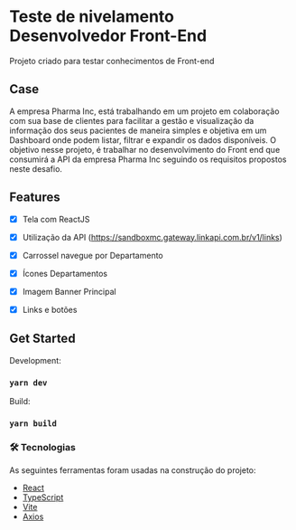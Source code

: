 # Teste de nivelamento Desenvolvedor Front-End

Projeto criado para testar conhecimentos de Front-end

## Case

A empresa Pharma Inc, está trabalhando em um projeto em colaboração com sua base de clientes para facilitar a gestão e visualização da informação dos seus pacientes de maneira simples e objetiva em um Dashboard onde podem listar, filtrar e expandir os dados disponíveis.
O objetivo nesse projeto, é trabalhar no desenvolvimento do Front end que consumirá a API da empresa Pharma Inc seguindo os requisitos propostos neste desafio.

## Features

- [x] Tela com ReactJS
- [x] Utilização da API (https://sandboxmc.gateway.linkapi.com.br/v1/links)
- [x] Carrossel navegue por Departamento
- [x] Ícones Departamentos
- [x] Imagem Banner Principal
- [x] Links e botões


## Get Started

Development:

### `yarn dev`

Build:

### `yarn build`

### 🛠 Tecnologias

As seguintes ferramentas foram usadas na construção do projeto:

- [React](https://pt-br.reactjs.org/)
- [TypeScript](https://www.typescriptlang.org/)
- [Vite](https://vitejs.dev/)
- [Axios](https://github.com/axios/axios)
